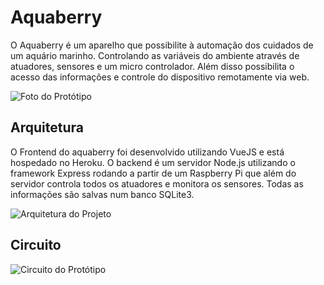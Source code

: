# Aquaberry

O Aquaberry é um aparelho que possibilite à automação dos cuidados de um aquário marinho. Controlando as variáveis do ambiente através de atuadores, sensores e um micro controlador. Além disso possibilita o acesso das informações e controle do dispositivo remotamente via web.

![Foto do Protótipo](https://github.com/mpsalome/aquaberry/blob/master/protipo.jpeg?raw=true)

## Arquitetura

O Frontend do aquaberry foi desenvolvido utilizando VueJS e está hospedado no Heroku. O backend é um servidor Node.js utilizando o framework Express rodando a partir de um Raspberry Pi que além  do servidor controla todos os atuadores e monitora os sensores. Todas as informações são salvas num banco SQLite3.

![Arquitetura do Projeto](https://github.com/mpsalome/aquaberry/blob/master/arquitetura.png?raw=true)

## Circuito

![Circuito do Protótipo](https://github.com/mpsalome/aquaberry/blob/master/circuito.jpg?raw=true)
